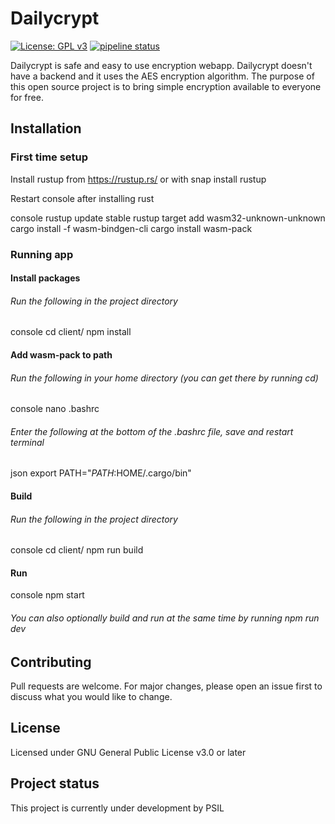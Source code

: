# Dailycrypt

[![License: GPL v3](https://img.shields.io/badge/License-GPLv3-blue.svg)](https://www.gnu.org/licenses/gpl-3.0)
[![pipeline status](https://gitlab.psil.fi/encryptausnettisivu/encryptausnettisivu/badges/dev/pipeline.svg)](https://gitlab.psil.fi/encryptausnettisivu/encryptausnettisivu/commits/dev)

Dailycrypt is safe and easy to use encryption webapp. Dailycrypt doesn't have a backend and it uses the AES encryption algorithm. The purpose of this open source project is to bring simple encryption available to everyone for free.

## Installation

### First time setup

Install rustup from https://rustup.rs/ or with snap install rustup

Restart console after installing rust

console
rustup update stable
rustup target add wasm32-unknown-unknown
cargo install -f wasm-bindgen-cli
cargo install wasm-pack

### Running app

#### Install packages
###### Run the following in the project directory

console
cd client/
npm install

#### Add wasm-pack to path
###### Run the following in your home directory (you can get there by running cd)
console
nano .bashrc
###### Enter the following at the bottom of the .bashrc file, save and restart terminal
json
export PATH="$PATH:$HOME/.cargo/bin"

#### Build
###### Run the following in the project directory
console
cd client/
npm run build

#### Run

console
npm start
###### You can also optionally build and run at the same time by running npm run dev

## Contributing

Pull requests are welcome. For major changes, please open an issue first to discuss what you would like to change.

## License

Licensed under GNU General Public License v3.0 or later

## Project status

This project is currently under development by PSIL
